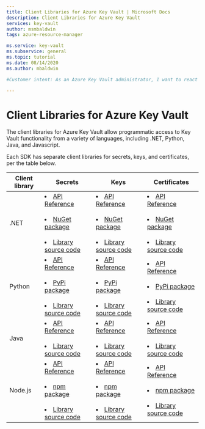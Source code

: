```yaml
---
title: Client Libraries for Azure Key Vault | Microsoft Docs
description: Client Libraries for Azure Key Vault
services: key-vault
author: msmbaldwin
tags: azure-resource-manager

ms.service: key-vault
ms.subservice: general
ms.topic: tutorial
ms.date: 08/14/2020
ms.author: mbaldwin

#Customer intent: As an Azure Key Vault administrator, I want to react to soft-delete being turned on for all key vaults.

---
```


# Client Libraries for Azure Key Vault

The client libraries for Azure Key Vault allow programmatic access to Key Vault functionality from a variety of languages, including .NET, Python, Java, and Javascript.

Each SDK has separate client libraries for secrets, keys, and certificates, per the table below.

Client library | Secrets | Keys | Certificates |
|--|--|--|--|
| .NET | <li>[API Reference](/dotnet/api/azure.security.keyvault.secrets?view=azure-dotnet)</li><br><li>[NuGet package](https://www.nuget.org/packages/Azure.Security.KeyVault.Secrets/)</li><br><li>[Library source code](https://github.com/Azure/azure-sdk-for-net/tree/master/sdk/keyvault/Azure.Security.KeyVault.Secrets) | <li>[API Reference](/dotnet/api/azure.security.keyvault.keys?view=azure-dotnet)</li><br><li>[NuGet package](https://www.nuget.org/packages/Azure.Security.KeyVault.Keys/)</li><br><li>[Library source code](https://github.com/Azure/azure-sdk-for-net/tree/master/sdk/keyvault/Azure.Security.KeyVault.Keys) | <li>[API Reference](/dotnet/api/azure.security.keyvault.certificates?view=azure-dotnet)</li><br><li>[NuGet package](https://www.nuget.org/packages/Azure.Security.KeyVault.Certificates/)</li><br><li>[Library source code](https://github.com/Azure/azure-sdk-for-net/tree/master/sdk/keyvault/Azure.Security.KeyVault.Certificates)</li> |
| Python |  <li>[API Reference](/python/api/overview/azure/keyvault-secrets-readme?view=azure-python)</li><br><li>[PyPi package](https://pypi.org/project/azure-keyvault-secrets/)</li><br><li>[Library source code](https://github.com/Azure/azure-sdk-for-python/tree/master/sdk/keyvault/azure-keyvault-secrets) | <li>[API Reference](/python/api/overview/azure/keyvault-keys-readme?view=azure-python)</li><br><li>[PyPi package](https://pypi.org/project/azure-keyvault-keys/)</li><br><li>[Library source code](https://github.com/Azure/azure-sdk-for-python/tree/master/sdk/keyvault/azure-keyvault-keys) | <li>[API Reference](/python/api/overview/azure/keyvault-certificates-readme?view=azure-python)</li><br><li>[PyPi package](https://pypi.org/project/azure-keyvault-certificates/)</li><br><li>[Library source code](https://github.com/Azure/azure-sdk-for-python/tree/master/sdk/keyvault/azure-keyvault-certificates)</li> |
| Java | <li>[API Reference](https://azuresdkdocs.blob.core.windows.net/$web/java/azure-security-keyvault-secrets/4.2.0/index.html)</li><br><li>[Library source code](https://github.com/Azure/azure-sdk-for-java/tree/master/sdk/keyvault/azure-security-keyvault-secrets) | <li>[API Reference](https://azuresdkdocs.blob.core.windows.net/$web/java/azure-security-keyvault-keys/4.2.0/index.html)</li><br><li>[Library source code](https://github.com/Azure/azure-sdk-for-java/tree/master/sdk/keyvault/azure-security-keyvault-keys) | <li>[API Reference](https://azuresdkdocs.blob.core.windows.net/$web/java/azure-security-keyvault-certificates/4.2.0/index.html)</li><br><li>[Library source code](https://github.com/Azure/azure-sdk-for-java/tree/master/sdk/keyvault/azure-security-keyvault-certificate) |
| Node.js |  <li>[API Reference](/javascript/api/@azure/keyvault-secrets/?view=azure-node-latest)</li><br><li>[npm package](https://www.npmjs.com/package/@azure/keyvault-secrest)</li><br><li>[Library source code](https://github.com/Azure/azure-sdk-for-js/tree/master/sdk/keyvault/keyvault-secrets) | <li>[API Reference](/javascript/api/@azure/keyvault-keys/?view=azure-node-latest)</li><br><li>[npm package](https://www.npmjs.com/package/@azure/keyvault-keys)</li><br><li>[Library source code](https://github.com/Azure/azure-sdk-for-js/tree/master/sdk/keyvault/keyvault-keys) | <li>[API Reference](/javascript/api/@azure/keyvault-certificates/?view=azure-node-latest)</li><br><li>[npm package](https://www.npmjs.com/package/@azure/keyvault-certificates)</li><br><li>[Library source code](https://github.com/Azure/azure-sdk-for-js/tree/master/sdk/keyvault/keyvault-certificates)</li> |
